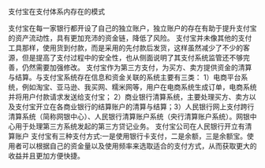 支付宝在支付体系内存在的模式

支付宝在每一家银行都开设了自己的独立账户，独立账户的存在有助于提升支付宝的资产流动性，具有更加充沛的资金链，降低了风险。
支付宝并未像其他的支付工具那样，使用货到付款，而是采用的先付款后发货，这样虽然减少了不少的客源，但是提高了支付过程中的安全性，也从侧面说明了其支付系统监管还不够完善，仍然需要加强修改。
支付宝作为第三方支付，为买方、卖方提供资金的清算与结算。与支付宝系统存在信息和资金关联的系统主要有三类：
1）电商平台系统，例如淘宝、亚马逊、我买网、糯米网等，用户在电商系统生成订单，电商系统并将用户付款请求发送给支付宝；
2）商业银行清算系统，主要处理买方、卖方以及支付宝开立在各商业银行的结算账户的清算与结算；3）人民银行网上支付跨行清算系统（简称网银中心）、人民银行清算账户系统（央行清算账户系统）。网银中心用于处理第三方系统发起的第三方贷记业务。
支付宝公司在人民银行开立有清算账户 
支付宝有三种支付方式:一是使用银行卡支付，二是余额，三是余额宝。使用者可以根据自己的资金量以及使用频率来选取适合的支付方式，从而获取更大的收益并且更加方便快捷。